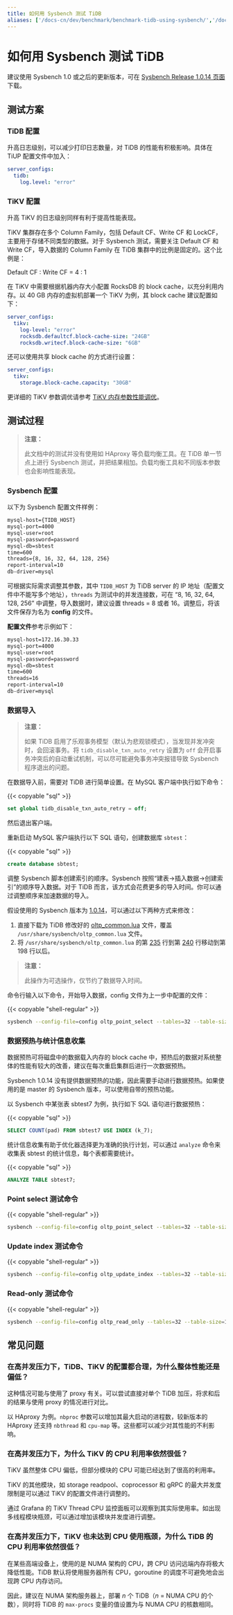 ```yaml
---
title: 如何用 Sysbench 测试 TiDB
aliases: ['/docs-cn/dev/benchmark/benchmark-tidb-using-sysbench/','/docs-cn/dev/benchmark/how-to-run-sysbench/']
---
```


# 如何用 Sysbench 测试 TiDB

建议使用 Sysbench 1.0 或之后的更新版本，可在 [Sysbench Release 1.0.14 页面](https://github.com/akopytov/sysbench/releases/tag/1.0.14)下载。

## 测试方案

### TiDB 配置

升高日志级别，可以减少打印日志数量，对 TiDB 的性能有积极影响。具体在 TiUP 配置文件中加入：

```yaml
server_configs:
  tidb:
    log.level: "error"
```

### TiKV 配置

升高 TiKV 的日志级别同样有利于提高性能表现。

TiKV 集群存在多个 Column Family，包括 Default CF、Write CF 和 LockCF，主要用于存储不同类型的数据。对于 Sysbench 测试，需要关注 Default CF 和 Write CF，导入数据的 Column Family 在 TiDB 集群中的比例是固定的。这个比例是：

Default CF : Write CF = 4 : 1

在 TiKV 中需要根据机器内存大小配置 RocksDB 的 block cache，以充分利用内存。以 40 GB 内存的虚拟机部署一个 TiKV 为例，其 block cache 建议配置如下：

```yaml
server_configs:
  tikv:
    log-level: "error"
    rocksdb.defaultcf.block-cache-size: "24GB"
    rocksdb.writecf.block-cache-size: "6GB"
```

还可以使用共享 block cache 的方式进行设置：

```yaml
server_configs:
  tikv:
    storage.block-cache.capacity: "30GB"
```

更详细的 TiKV 参数调优请参考 [TiKV 内存参数性能调优](/tune-tikv-memory-performance.md)。

## 测试过程

> **注意：**
>
> 此文档中的测试并没有使用如 HAproxy 等负载均衡工具。在 TiDB 单一节点上进行 Sysbench 测试，并把结果相加。负载均衡工具和不同版本参数也会影响性能表现。

### Sysbench 配置

以下为 Sysbench 配置文件样例：

```txt
mysql-host={TIDB_HOST}
mysql-port=4000
mysql-user=root
mysql-password=password
mysql-db=sbtest
time=600
threads={8, 16, 32, 64, 128, 256}
report-interval=10
db-driver=mysql
```

可根据实际需求调整其参数，其中 `TIDB_HOST` 为 TiDB server 的 IP 地址（配置文件中不能写多个地址），`threads` 为测试中的并发连接数，可在 “8, 16, 32, 64, 128, 256” 中调整，导入数据时，建议设置 threads = 8 或者 16。调整后，将该文件保存为名为 **config** 的文件。

**配置文件**参考示例如下：

```txt
mysql-host=172.16.30.33
mysql-port=4000
mysql-user=root
mysql-password=password
mysql-db=sbtest
time=600
threads=16
report-interval=10
db-driver=mysql
```

### 数据导入

> **注意：**
>
> 如果 TiDB 启用了乐观事务模型（默认为悲观锁模式），当发现并发冲突时，会回滚事务。将 `tidb_disable_txn_auto_retry` 设置为 `off` 会开启事务冲突后的自动重试机制，可以尽可能避免事务冲突报错导致 Sysbench 程序退出的问题。

在数据导入前，需要对 TiDB 进行简单设置。在 MySQL 客户端中执行如下命令：

{{< copyable "sql" >}}

```sql
set global tidb_disable_txn_auto_retry = off;
```

然后退出客户端。

重新启动 MySQL 客户端执行以下 SQL 语句，创建数据库 `sbtest`：

{{< copyable "sql" >}}

```sql
create database sbtest;
```

调整 Sysbench 脚本创建索引的顺序。Sysbench 按照“建表->插入数据->创建索引”的顺序导入数据。对于 TiDB 而言，该方式会花费更多的导入时间。你可以通过调整顺序来加速数据的导入。

假设使用的 Sysbench 版本为 [1.0.14](https://github.com/akopytov/sysbench/tree/1.0.14)，可以通过以下两种方式来修改：

1. 直接下载为 TiDB 修改好的 [oltp_common.lua](https://raw.githubusercontent.com/pingcap/tidb-bench/master/sysbench/sysbench-patch/oltp_common.lua) 文件，覆盖 `/usr/share/sysbench/oltp_common.lua` 文件。
2. 将 `/usr/share/sysbench/oltp_common.lua` 的第 [235](https://github.com/akopytov/sysbench/blob/1.0.14/src/lua/oltp_common.lua#L235) 行到第 [240](https://github.com/akopytov/sysbench/blob/1.0.14/src/lua/oltp_common.lua#L240) 行移动到第 198 行以后。

> **注意：**
>
> 此操作为可选操作，仅节约了数据导入时间。

命令行输入以下命令，开始导入数据，config 文件为上一步中配置的文件：

{{< copyable "shell-regular" >}}

```bash
sysbench --config-file=config oltp_point_select --tables=32 --table-size=10000000 prepare
```

### 数据预热与统计信息收集

数据预热可将磁盘中的数据载入内存的 block cache 中，预热后的数据对系统整体的性能有较大的改善，建议在每次重启集群后进行一次数据预热。

Sysbench 1.0.14 没有提供数据预热的功能，因此需要手动进行数据预热。如果使用的是 master 的 Sysbench 版本，可以使用自带的预热功能。

以 Sysbench 中某张表 sbtest7 为例，执行如下 SQL 语句进行数据预热：

{{< copyable "sql" >}}

```sql
SELECT COUNT(pad) FROM sbtest7 USE INDEX (k_7);
```

统计信息收集有助于优化器选择更为准确的执行计划，可以通过 `analyze` 命令来收集表 sbtest 的统计信息，每个表都需要统计。

{{< copyable "sql" >}}

```sql
ANALYZE TABLE sbtest7;
```

### Point select 测试命令

{{< copyable "shell-regular" >}}

```bash
sysbench --config-file=config oltp_point_select --tables=32 --table-size=10000000 run
```

### Update index 测试命令

{{< copyable "shell-regular" >}}

```bash
sysbench --config-file=config oltp_update_index --tables=32 --table-size=10000000 run
```

### Read-only 测试命令

{{< copyable "shell-regular" >}}

```bash
sysbench --config-file=config oltp_read_only --tables=32 --table-size=10000000 run
```

## 常见问题

### 在高并发压力下，TiDB、TiKV 的配置都合理，为什么整体性能还是偏低？

这种情况可能与使用了 proxy 有关。可以尝试直接对单个 TiDB 加压，将求和后的结果与使用 proxy 的情况进行对比。

以 HAproxy 为例。`nbproc` 参数可以增加其最大启动的进程数，较新版本的 HAproxy 还支持 `nbthread` 和 `cpu-map` 等。这些都可以减少对其性能的不利影响。

### 在高并发压力下，为什么 TiKV 的 CPU 利用率依然很低？

TiKV 虽然整体 CPU 偏低，但部分模块的 CPU 可能已经达到了很高的利用率。

TiKV 的其他模块，如 storage readpool、coprocessor 和 gRPC 的最大并发度限制是可以通过 TiKV 的配置文件进行调整的。

通过 Grafana 的 TiKV Thread CPU 监控面板可以观察到其实际使用率。如出现多线程模块瓶颈，可以通过增加该模块并发度进行调整。

### 在高并发压力下，TiKV 也未达到 CPU 使用瓶颈，为什么 TiDB 的 CPU 利用率依然很低？

在某些高端设备上，使用的是 NUMA 架构的 CPU，跨 CPU 访问远端内存将极大降低性能。TiDB 默认将使用服务器所有 CPU，goroutine 的调度不可避免地会出现跨 CPU 内存访问。

因此，建议在 NUMA 架构服务器上，部署 *n* 个 TiDB（*n* = NUMA CPU 的个数），同时将 TiDB 的 `max-procs` 变量的值设置为与 NUMA CPU 的核数相同。
